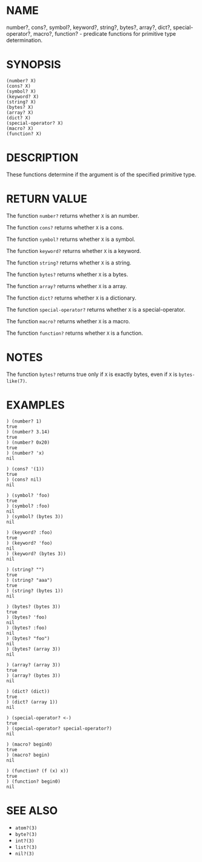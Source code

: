# NAME
number?, cons?, symbol?, keyword?, string?, bytes?, array?, dict?, special-operator?, macro?, function? - predicate functions for primitive type determination.

# SYNOPSIS

    (number? X)
    (cons? X)
    (symbol? X)
    (keyword? X)
    (string? X)
    (bytes? X)
    (array? X)
    (dict? X)
    (special-operator? X)
    (macro? X)
    (function? X)

# DESCRIPTION
These functions determine if the argument is of the specified primitive type.

# RETURN VALUE
The function `number?` returns whether `X` is an number.

The function `cons?` returns whether `X` is a cons.

The function `symbol?` returns whether `X` is a symbol.

The function `keyword?` returns whether `X` is a keyword.

The function `string?` returns whether `X` is a string.

The function `bytes?` returns whether `X` is a bytes.

The function `array?` returns whether `X` is a array.

The function `dict?` returns whether `X` is a dictionary.

The function `special-operator?` returns whether `X` is a special-operator.

The function `macro?` returns whether `X` is a macro.

The function `function?` returns whether `X` is a function.

# NOTES
The function `bytes?` returns true only if `X` is exactly bytes, even if `X` is `bytes-like(7)`.

# EXAMPLES

    ) (number? 1)
    true
    ) (number? 3.14)
    true
    ) (number? 0x20)
    true
    ) (number? 'x)
    nil

    ) (cons? '(1))
    true
    ) (cons? nil)
    nil

    ) (symbol? 'foo)
    true
    ) (symbol? :foo)
    nil
    ) (symbol? (bytes 3))
    nil

    ) (keyword? :foo)
    true
    ) (keyword? 'foo)
    nil
    ) (keyword? (bytes 3))
    nil

    ) (string? "")
    true
    ) (string? "aaa")
    true
    ) (string? (bytes 1))
    nil

    ) (bytes? (bytes 3))
    true
    ) (bytes? 'foo)
    nil
    ) (bytes? :foo)
    nil
    ) (bytes? "foo")
    nil
    ) (bytes? (array 3))
    nil

    ) (array? (array 3))
    true
    ) (array? (bytes 3))
    nil

    ) (dict? (dict))
    true
    ) (dict? (array 1))
    nil

    ) (special-operator? <-)
    true
    ) (special-operator? special-operator?)
    nil

    ) (macro? begin0)
    true
    ) (macro? begin)
    nil

    ) (function? (f (x) x))
    true
    ) (function? begin0)
    nil

# SEE ALSO
- `atom?(3)`
- `byte?(3)`
- `int?(3)`
- `list?(3)`
- `nil?(3)`
